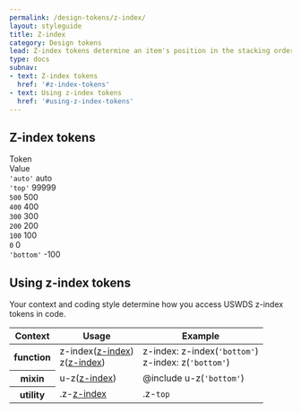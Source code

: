 ```yaml
---
permalink: /design-tokens/z-index/
layout: styleguide
title: Z-index
category: Design tokens
lead: Z-index tokens determine an item's position in the stacking order.
type: docs
subnav:
- text: Z-index tokens
  href: '#z-index-tokens'
- text: Using z-index tokens
  href: '#using-z-index-tokens'
---
```


## Z-index tokens
<div class="position-relative z-0">
  <div class="bg-white radius-md border padding-x-1 tablet:padding-x-2 padding-top-1 padding-bottom-2 font-mono-3 position-relative z-bottom">
    <div class="grid-row grid-gap flex-align-center margin-bottom-2 padding-bottom-1 border-bottom-2px text-bold">
      <div class="grid-col-fill text-700 font-lang-1">Token</div>
      <div class="grid-col-auto text-700 font-lang-1">Value</div>
    </div>
    <section class="position-relative">
      <div class="bg-white border border-ink radius-lg padding-2  minh-10 margin-left-0 display-flex flex-justify flex-align-start z-auto">
        <code class="">'auto'</code>
        <span class="utility-value">auto</span>
      </div>
      <div class="bg-white border border-ink radius-lg padding-2 padding-top-5 minh-10 margin-left-0 display-flex flex-justify flex-align-start margin-top-neg-3 z-top position-relative z-index-3">
        <code class="">'top'</code>
        <span class="utility-value">99999</span>
      </div>
      <div class="bg-gray-1 border border-ink radius-lg padding-2 padding-top-5 minh-10 margin-left-0 display-flex flex-justify flex-align-start margin-top-neg-3 z-500 position-relative z-index-3">
        <code class="">500</code>
        <span class="utility-value">500</span>
      </div>
      <div class="bg-gray-10 border border-ink radius-lg padding-2 padding-top-5 minh-10 margin-left-0 display-flex flex-justify flex-align-start margin-top-neg-3 z-400 position-relative z-index-3">
        <code class="">400</code>
        <span class="utility-value">400</span>
      </div>
      <div class="bg-gray-30 border border-ink radius-lg padding-2 padding-top-5 minh-10 margin-left-0 display-flex flex-justify flex-align-start margin-top-neg-3 z-300 position-relative z-index-3">
        <code class="bg-white">300</code>
        <span class="utility-value">300</span>
      </div>
      <div class="bg-gray-50 border border-ink radius-lg padding-2 padding-top-5 minh-10 margin-left-0 display-flex flex-justify flex-align-start margin-top-neg-3 z-200 position-relative z-index-3">
        <code class="bg-white">200</code>
        <span class="utility-value">200</span>
      </div>
      <div class="bg-gray-70 border border-ink radius-lg padding-2 padding-top-5 minh-10 margin-left-0 display-flex flex-justify flex-align-start margin-top-neg-3 z-100 position-relative z-index-3">
        <code class="bg-white">100</code>
        <span class="utility-value">100</span>
      </div>
      <div class="bg-gray-90 border border-ink radius-lg padding-2 padding-top-5 minh-10 margin-left-0 display-flex flex-justify flex-align-start margin-top-neg-3 z-0 position-relative z-index-3">
        <code class="bg-white">0</code>
        <span class="utility-value">0</span>
      </div>
      <div class="bg-black border border-ink radius-lg padding-2 padding-top-5 minh-10 margin-left-0 display-flex flex-justify flex-align-start margin-top-neg-3 z-bottom position-relative z-index-3">
        <code class="bg-white">'bottom'</code>
        <span class="utility-value">-100</span>
      </div>
    </section>
  </div>
</div>

## Using z-index tokens
Your context and coding style determine how you access USWDS z-index tokens in code.

<div class="site-table-wrapper">
  <table class="usa-table--borderless site-table-responsive">
    <thead>
      <tr>
        <th scope="col">Context</th>
        <th scope="col">Usage</th>
        <th scope="col">Example</th>
      </tr>
    </thead>
    <tbody class="font-mono-2xs">
      <tr>
        <th scope="row" data-title="Context">
          <span class="font-lang-3">function</span>
        </th>
        <td data-title="Description">
          <span>
            z-index(<a href="{{ site.baseurl }}/design-tokens/z-index/" class="token">z-index</a>)<br/>
            z(<a href="{{ site.baseurl }}/design-tokens/z-index/" class="token">z-index</a>)
          </span>
        </td>
        <td data-title="Example">
          <span>
            z-index: z-index(<code>'bottom'</code>)<br/>
            z-index: z(<code>'bottom'</code>)
          </span>
        </td>
      </tr>
      <tr>
        <th scope="row" data-title="Context">
          <span class="font-lang-3">
            mixin
          </span>
        </th>
        <td data-title="Description">
          <span>
            u-z(<a href="{{ site.baseurl }}/design-tokens/z-index/" class="token">z-index</a>)
          </span>
        </td>
        <td data-title="Example">
          <span>
            @include u-z(<code>'bottom'</code>)<br/>
          </span>
        </td>
      </tr>
      <tr>
        <th scope="row" data-title="Context">
          <span class="font-lang-3">
            utility
          </span>
        </th>
        <td data-title="Description">
          <span>
            .z-<a href="{{ site.baseurl }}/design-tokens/z-index/" class="token">z-index</a>
          </span>
        </td>
        <td data-title="Example">
          <span>
            .z-<code>top</code>
          </span>
        </td>
      </tr>
    </tbody>
  </table>
</div>

